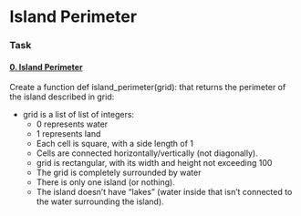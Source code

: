 # Island Perimeter

### Task
#### [0. Island Perimeter](0-island_perimeter.py)
Create a function def island_perimeter(grid): that returns the perimeter of the island described in grid:

- grid is a list of list of integers:
	- 0 represents water
	- 1 represents land
	- Each cell is square, with a side length of 1
	- Cells are connected horizontally/vertically (not diagonally).
	- grid is rectangular, with its width and height not exceeding 100
	- The grid is completely surrounded by water
	- There is only one island (or nothing).
	- The island doesn’t have “lakes” (water inside that isn’t connected to the water surrounding the island).
